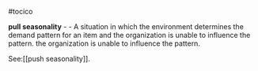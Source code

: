 #tocico

<b>pull seasonality</b> -  - A situation in which the environment determines the demand pattern for an item and the organization is unable to influence the pattern. the organization is unable to influence the pattern. 



See:[[push seasonality]].
